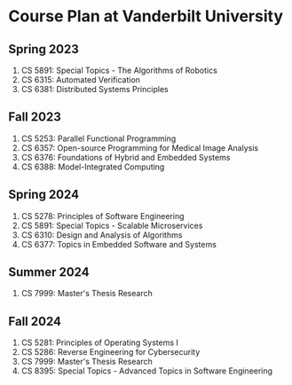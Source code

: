 # Course Plan at Vanderbilt University

## Spring 2023 
1. CS 5891: Special Topics - The Algorithms of Robotics
2. CS 6315: Automated Verification
3. CS 6381: Distributed Systems Principles

## Fall 2023 
1. CS 5253: Parallel Functional Programming
2. CS 6357: Open-source Programming for Medical Image Analysis
3. CS 6376: Foundations of Hybrid and Embedded Systems
4. CS 6388: Model-Integrated Computing

## Spring 2024 
1. CS 5278: Principles of Software Engineering
2. CS 5891: Special Topics - Scalable Microservices
3. CS 6310: Design and Analysis of Algorithms
4. CS 6377: Topics in Embedded Software and Systems

## Summer 2024
1. CS 7999: Master's Thesis Research

## Fall 2024
1. CS 5281: Principles of Operating Systems I
2. CS 5286: Reverse Engineering for Cybersecurity 
3. CS 7999: Master's Thesis Research
4. CS 8395: Special Topics - Advanced Topics in Software Engineering
